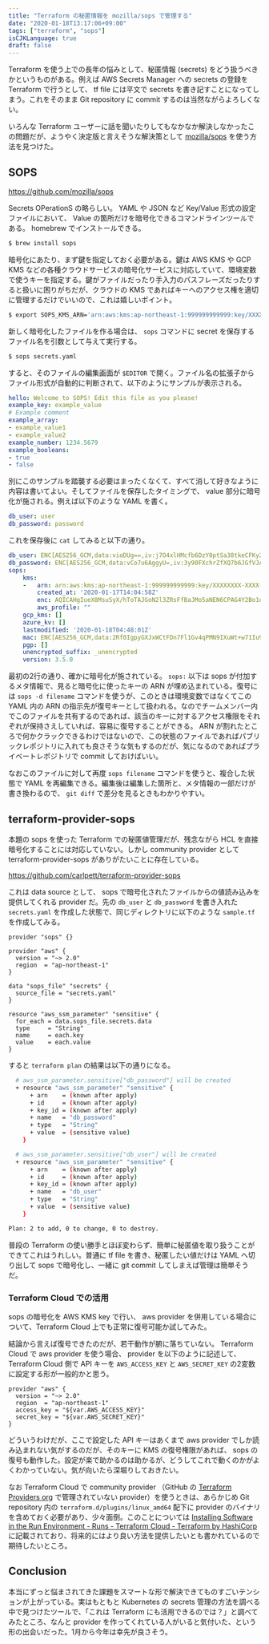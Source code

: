 ```yaml
---
title: "Terraform の秘匿情報を mozilla/sops で管理する"
date: "2020-01-18T13:17:06+09:00"
tags: ["terraform", "sops"]
isCJKLanguage: true
draft: false
---
```


Terraform を使う上での長年の悩みとして、秘匿情報 (secrets) をどう扱うべきかというものがある。例えば AWS Secrets Manager への secrets の登録を Terraform で行うとして、 tf file には平文で secrets を書き記すことになってしまう。これをそのまま Git repository に commit するのは当然ながらよろしくない。

いろんな Terraform ユーザーに話を聞いたりしてもなかなか解決しなかったこの問題だが、ようやく決定版と言えそうな解決策として [mozilla/sops](https://github.com/mozilla/sops) を使う方法を見つけた。

## SOPS

https://github.com/mozilla/sops

Secrets OPerationS の略らしい。 YAML や JSON など Key/Value 形式の設定ファイルにおいて、 Value の箇所だけを暗号化できるコマンドラインツールである。 homebrew でインストールできる。

```bash
$ brew install sops
```

暗号化にあたり、まず鍵を指定しておく必要がある。鍵は AWS KMS や GCP KMS などの各種クラウドサービスの暗号化サービスに対応していて、環境変数で使うキーを指定する。鍵がファイルだったり手入力のパスフレーズだったりすると扱いに困りがちだが、クラウドの KMS であればキーへのアクセス権を適切に管理するだけでいいので、これは嬉しいポイント。

```bash
$ export SOPS_KMS_ARN='arn:aws:kms:ap-northeast-1:999999999999:key/XXXXXXXX-XXXX-XXXX-bd50-ac0ec6d03d63'
```

新しく暗号化したファイルを作る場合は、 `sops` コマンドに secret を保存するファイル名を引数として与えて実行する。

```bash
$ sops secrets.yaml
```

すると、そのファイルの編集画面が `$EDITOR` で開く。ファイル名の拡張子からファイル形式が自動的に判断されて、以下のようにサンプルが表示される。

```yaml
hello: Welcome to SOPS! Edit this file as you please!
example_key: example_value
# Example comment
example_array:
- example_value1
- example_value2
example_number: 1234.5679
example_booleans:
- true
- false
```

別にこのサンプルを踏襲する必要はまったくなくて、すべて消して好きなように内容は書いてよい。そしてファイルを保存したタイミングで、 value 部分に暗号化が施される。例えば以下のような YAML を書く。

```yaml
db_user: user
db_password: password
```

これを保存後に `cat` してみると以下の通り。

```yaml
db_user: ENC[AES256_GCM,data:vioDUg==,iv:j7O4xlHMcfb6DzY0ptSa38tkeCFKy2e8qVGwTCG3M8k=,tag:qqcothINK6OKhJb/3jvuxw==,type:str]
db_password: ENC[AES256_GCM,data:vCo7u6AggyU=,iv:3y90FXchrZfXQ7b6JGfVJABdxk5r+mIezTf9jb19VdM=,tag:3Gq5IrDeJiz46snahFn4Og==,type:str]
sops:
    kms:
    -   arn: arn:aws:kms:ap-northeast-1:999999999999:key/XXXXXXXX-XXXX-XXXX-bd50-ac0ec6d03d63
        created_at: '2020-01-17T14:04:58Z'
        enc: AQICAHgIueX8MsuSyX/hToTAJGoN2l3ZRsFfBaJMo5aNEN6CPAG4Y2Bo1oWyGA+enYwwsaa+AAAAfjB8BgkqhkiG9w0BBwagbzBtAgEAMGgGCSqGSIb3DQEHATAeBglghkgBZQMEAS4wEQQMbbKFmXXsd1DuWI/5AgEQgDt7SbVbUUD4rsLO1mNC0MdCU5kXZt0qrL/SrCIwGWLUwFO8jYlJrgZFlOY2jKL1ODMXjfvUiM6YsQOqVw==
        aws_profile: ""
    gcp_kms: []
    azure_kv: []
    lastmodified: '2020-01-18T04:48:01Z'
    mac: ENC[AES256_GCM,data:2Rf0IgpyGXJxWCtFDn7Fl1Gv4qPMN9IXuWt+w71Iu9ngFBp4URSDCSthyxbXtt8jhiTl4IgvLkv0lyYAGa/dM+l/2OcR3LeZldv4oR3cm6LjErwKD8O65Lh7Z9J+LR/TmS7E4I0lN+JhePn8qrIGjL4x3J16mD45I2dNtlAoRus=,iv:HEttY0FACDix5plof0mP4B2lkikPcKiLEVSt7dqpql0=,tag:ZZR7witKJgZS/jf5rprXeQ==,type:str]
    pgp: []
    unencrypted_suffix: _unencrypted
    version: 3.5.0
```

最初の2行の通り、確かに暗号化が施されている。 `sops:` 以下は sops が付加するメタ情報で、見ると暗号化に使ったキーの ARN が埋め込まれている。復号には `sops -d filename` コマンドを使うが、このときは環境変数ではなくてこの YAML 内の ARN の指示先が復号キーとして扱われる。なのでチームメンバー内でこのファイルを共有するのであれば、該当のキーに対するアクセス権限をそれぞれが保持さえしていれば、容易に復号することができる。 ARN が割れたところで何かクラックできるわけではないので、この状態のファイルであればパブリックレポジトリに入れても良さそうな気もするのだが、気になるのであればプライベートレポジトリで commit しておけばいい。

なおこのファイルに対して再度 `sops filename` コマンドを使うと、複合した状態で YAML を再編集できる。編集後は編集した箇所と、メタ情報の一部だけが書き換わるので、 `git diff` で差分を見るときもわかりやすい。

## terraform-provider-sops

本題の sops を使った Terraform での秘匿値管理だが、残念ながら HCL を直接暗号化することには対応していない。しかし community provider として terraform-provider-sops がありがたいことに存在している。

https://github.com/carlpett/terraform-provider-sops

これは data source として、 sops で暗号化されたファイルからの値読み込みを提供してくれる provider だ。先の `db_user` と `db_password` を書き入れた `secrets.yaml` を作成した状態で、同じディレクトリに以下のような `sample.tf` を作成してみる。

```hcl
provider "sops" {}

provider "aws" {
  version = "~> 2.0"
  region  = "ap-northeast-1"
}

data "sops_file" "secrets" {
  source_file = "secrets.yaml"
}

resource "aws_ssm_parameter" "sensitive" {
  for_each = data.sops_file.secrets.data
  type     = "String"
  name     = each.key
  value    = each.value
}
```

すると `terraform plan` の結果は以下の通りになる。

```bash
  # aws_ssm_parameter.sensitive["db_password"] will be created
  + resource "aws_ssm_parameter" "sensitive" {
      + arn    = (known after apply)
      + id     = (known after apply)
      + key_id = (known after apply)
      + name   = "db_password"
      + type   = "String"
      + value  = (sensitive value)
    }

  # aws_ssm_parameter.sensitive["db_user"] will be created
  + resource "aws_ssm_parameter" "sensitive" {
      + arn    = (known after apply)
      + id     = (known after apply)
      + key_id = (known after apply)
      + name   = "db_user"
      + type   = "String"
      + value  = (sensitive value)
    }

Plan: 2 to add, 0 to change, 0 to destroy.
```

普段の Terraform の使い勝手とほぼ変わらず、簡単に秘匿値を取り扱うことができてこれはうれしい。普通に tf file を書き、秘匿したい値だけは YAML へ切り出して sops で暗号化し、一緒に git commit してしまえば管理は簡単そうだ。

### Terraform Cloud での活用

sops の暗号化を AWS KMS key で行い、 aws provider を併用している場合について、Terraform Cloud 上でも正常に復号可能か試してみた。

結論から言えば復号できたのだが、若干動作が腑に落ちていない。 Terraform Cloud で aws provider を使う場合、 provider を以下のように記述して、 Terraform Cloud 側で API キーを `AWS_ACCESS_KEY` と `AWS_SECRET_KEY` の2変数に設定する形が一般的かと思う。

```hcl
provider "aws" {
  version = "~> 2.0"
  region  = "ap-northeast-1"
  access_key = "${var.AWS_ACCESS_KEY}"
  secret_key = "${var.AWS_SECRET_KEY}"
}
```

どういうわけだが、ここで設定した API キーはあくまで aws provider でしか読み込まれない気がするのだが、そのキーに KMS の復号権限があれば、 sops の復号も動作した。設定が楽で助かるのは助かるが、どうしてこれで動くのかがよくわかっていない。気が向いたら深堀りしておきたい。

なお Terraform Cloud で community provider （GitHub の [Terraform Providers org](https://github.com/terraform-providers) で管理されていない provider）を使うときは、あらかじめ Git repository 内の `terraform.d/plugins/linux_amd64` 配下に provider のバイナリを含めておく必要があり、少々面倒。このことについては [Installing Software in the Run Environment - Runs - Terraform Cloud - Terraform by HashiCorp](https://www.terraform.io/docs/cloud/run/install-software.html#custom-and-community-providers) に記載されており、将来的にはより良い方法を提供したいとも書かれているので期待したいところ。

## Conclusion

本当にずっと悩まされてきた課題をスマートな形で解決できてものすごいテンションが上がっている。実はもともと Kubernetes の secrets 管理の方法を調べる中で見つけたツールで、「これは Terraform にも活用できるのでは？」と調べてみたところ、なんと provider を作ってくれている人がいると気付いた、という形の出会いだった。1月から今年は幸先が良さそう。
